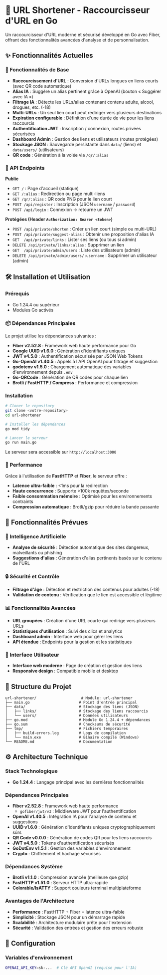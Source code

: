 # 🔗 URL Shortener - Raccourcisseur d'URL en Go

Un raccourcisseur d'URL moderne et sécurisé développé en Go avec Fiber, offrant des fonctionnalités avancées d'analyse et de personnalisation.

## ✨ Fonctionnalités Actuelles

### 🚀 Fonctionnalités de Base

- **Raccourcissement d'URL** : Conversion d'URLs longues en liens courts (avec QR code automatique)
- **Alias IA** : Suggère un alias pertinent grâce à OpenAI (bouton « Suggérer avec IA »)
- **Filtrage IA** : Détecte les URLs/alias contenant contenu adulte, alcool, drogues, etc. (-18)
- **Multi-URLs** : Un seul lien court peut rediriger vers plusieurs destinations
- **Expiration configurable** : Définition d'une durée de vie pour les liens raccourcis
- **Authentification JWT** : Inscription / connexion, routes privées sécurisées
- **Dashboard Admin** : Gestion des liens et utilisateurs (routes protégées)
- **Stockage JSON** : Sauvegarde persistante dans `data/` (liens) et `data/users/` (utilisateurs)
- **QR code** : Génération à la volée via `/qr/:alias`

### 🔄 API Endpoints

**Public**

- `GET /` : Page d'accueil (statique)
- `GET /:alias` : Redirection ou page multi-liens
- `GET /qr/:alias` : QR code PNG pour le lien court
- `POST /api/register` : Inscription (JSON `username` / `password`)
- `POST /api/login` : Connexion → retourne un JWT

**Protégées (Header `Authorization: Bearer <token>`)**

- `POST /api/private/shorten` : Créer un lien court (simple ou multi-URL)
- `POST /api/private/suggest-alias` : Obtenir une proposition d'alias IA
- `GET  /api/private/links` : Lister ses liens (ou tous si admin)
- `DELETE /api/private/links/:alias` : Supprimer un lien
- `GET  /api/private/admin/users` : Liste des utilisateurs (admin)
- `DELETE /api/private/admin/users/:username` : Supprimer un utilisateur (admin)

## 🛠️ Installation et Utilisation

### Prérequis

- Go 1.24.4 ou supérieur
- Modules Go activés

### 📦 Dépendances Principales

Le projet utilise les dépendances suivantes :

- **Fiber v2.52.8** : Framework web haute performance pour Go
- **Google UUID v1.6.0** : Génération d'identifiants uniques
- **JWT v4.5.0** : Authentification sécurisée par JSON Web Tokens
- **Go-OpenAI v1.40.5** : Appels à l'API OpenAI pour filtrage et suggestion
- **godotenv v1.5.0** : Chargement automatique des variables d'environnement depuis `.env`
- **Go-QRCode** : Génération de QR codes pour chaque lien
- **Brotli / FastHTTP / Compress** : Performance et compression

### Installation

```bash
# Cloner le repository
git clone <votre-repository>
cd url-shortener

# Installer les dépendances
go mod tidy

# Lancer le serveur
go run main.go
```

Le serveur sera accessible sur `http://localhost:3000`

### 🚀 Performance

Grâce à l'utilisation de **FastHTTP** et **Fiber**, le serveur offre :

- **Latence ultra-faible** : <1ms pour la redirection
- **Haute concurrence** : Supporte >100k requêtes/seconde
- **Faible consommation mémoire** : Optimisé pour les environnements contraints
- **Compression automatique** : Brotli/gzip pour réduire la bande passante

## 🎯 Fonctionnalités Prévues

### 🤖 Intelligence Artificielle

- **Analyse de sécurité** : Détection automatique des sites dangereux, malveillants ou phishing
- **Suggestions d'alias** : Génération d'alias pertinents basés sur le contenu de l'URL

### 🔒 Sécurité et Contrôle

- **Filtrage d'âge** : Détection et restriction des contenus pour adultes (-18)
- **Validation de contenu** : Vérification que le lien est accessible et légitime

### 📊 Fonctionnalités Avancées

- **URL groupées** : Création d'une URL courte qui redirige vers plusieurs URLs
- **Statistiques d'utilisation** : Suivi des clics et analytics
- **Dashboard admin** : Interface web pour gérer les liens
- **API étendue** : Endpoints pour la gestion et les statistiques

### 🎨 Interface Utilisateur

- **Interface web moderne** : Page de création et gestion des liens
- **Responsive design** : Compatible mobile et desktop

## 📁 Structure du Projet

```
url-shortener/                    # Module: url-shortener
├── main.go                      # Point d'entrée principal
├── data/                        # Stockage des liens (JSON)
│   ├── links/                   # Stockage des liens raccourcis
│   └── users/                   # Données utilisateurs
├── go.mod                       # Module Go 1.24.4 + dépendances
├── go.sum                       # Checksums de sécurité
├── tmp/                         # Fichiers temporaires
│   ├── build-errors.log         # Logs de compilation
│   └── main.exe                 # Binaire compilé (Windows)
└── README.md                    # Documentation
```

## ⚙️ Architecture Technique

### Stack Technologique

- **Go 1.24.4** : Langage principal avec les dernières fonctionnalités

### Dépendances Principales

- **Fiber v2.52.8** : Framework web haute performance
  - `gofiber/jwt/v3` : Middleware JWT pour l'authentification
- **OpenAI v1.40.5** : Intégration IA pour l'analyse de contenu et suggestions
- **UUID v1.6.0** : Génération d'identifiants uniques cryptographiquement sûrs
- **QR Code v0.0.0** : Génération de codes QR pour les liens raccourcis
- **JWT v4.5.0** : Tokens d'authentification sécurisés
- **GoDotEnv v1.5.1** : Gestion des variables d'environnement
- **Crypto** : Chiffrement et hachage sécurisés

### Dépendances Système

- **Brotli v1.1.0** : Compression avancée (meilleure que gzip)
- **FastHTTP v1.51.0** : Serveur HTTP ultra-rapide
- **Colorable/IsATTY** : Support couleurs terminal multiplateforme

### Avantages de l'Architecture

- **Performance** : FastHTTP + Fiber = latence ultra-faible
- **Simplicité** : Stockage JSON pour un démarrage rapide
- **Scalabilité** : Architecture modulaire prête pour l'extension
- **Sécurité** : Validation des entrées et gestion des erreurs robuste

## 🔧 Configuration

### Variables d'environnement

```bash
OPENAI_API_KEY=sk-...  # Clé API OpenAI (requise pour l'IA)
```
